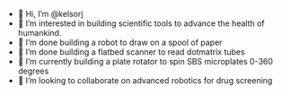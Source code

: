 - 👋 Hi, I’m @kelsorj
- 👀 I’m interested in building scientific tools to advance the health of humankind.
- 🌱 I’m done building a robot to draw on a spool of paper
- 🌱 I’m done building a flatbed scanner to read dotmatrix tubes
- 🌱 I’m currently building a plate rotator to spin SBS microplates 0-360 degrees
- 💞️ I’m looking to collaborate on advanced robotics for drug screening

<!---
kelsorj/kelsorj is a ✨ special ✨ repository because its `README.md` (this file) appears on your GitHub profile.
You can click the Preview link to take a look at your changes.
--->
